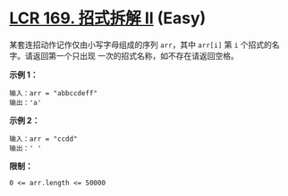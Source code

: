 # [LCR 169. 招式拆解 II][link] (Easy)

[link]: https://leetcode.cn/problems/di-yi-ge-zhi-chu-xian-yi-ci-de-zi-fu-lcof/

某套连招动作记作仅由小写字母组成的序列 `arr`，其中 `arr[i]` 第 `i` 个招式的名字。请返回第一个只出现
一次的招式名称，如不存在请返回空格。

**示例 1：**

```
输入：arr = "abbccdeff"
输出：'a'
```

**示例 2：**

```
输入：arr = "ccdd"
输出：' '
```

**限制：**

`0 <= arr.length <= 50000`
